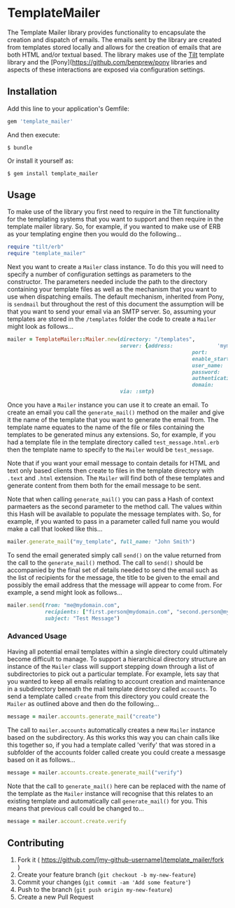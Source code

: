 # TemplateMailer

The Template Mailer library provides functionality to encapsulate the creation
and dispatch of emails. The emails sent by the library are created from templates
stored locally and allows for the creation of emails that are both HTML and/or
textual based. The library makes use of the [Tilt](https://github.com/rtomayko/tilt)
template library and the [Pony](https://github.com/benprew/pony libraries and
aspects of these interactions are exposed via configuration settings.

## Installation

Add this line to your application's Gemfile:

```ruby
gem 'template_mailer'
```

And then execute:

    $ bundle

Or install it yourself as:

    $ gem install template_mailer

## Usage

To make use of the library you first need to require in the Tilt functionality
for the templating systems that you want to support and then require in the
template mailer library. So, for example, if you wanted to make use of ERB as
your templating engine then you would do the following...

```ruby
require "tilt/erb"
require "template_mailer"
```

Next you want to create a ```Mailer``` class instance. To do this you will need
to specify a number of configuration settings as parameters to the constructor.
The parameters needed include the path to the directory containing your template
files as well as the mechanism that you want to use when dispatching emails. The
default mechanism, inherited from Pony, is ```sendmail``` but throughout the
rest of this document the assumption will be that you want to send your email via
an SMTP server. So, assuming your templates are stored in the ```/templates```
folder the code to create a ```Mailer``` might look as follows...

```ruby
mailer = TemplateMailer::Mailer.new(directory: "/templates",
                                    server: {address:              'mymail.smtp.com',
														   port:                 '587',
														   enable_starttls_auto: true,
														   user_name:            'mymailuser',
														   password:             'password',
														   authentication:       :login,
														   domain:               "mydomain.com"},
                                    via: :smtp)
```

Once you have a ```Mailer``` instance you can use it to create an email. To create
an email you call the ```generate_mail()``` method on the mailer and give it the
name of the template that you want to generate the email from. The template name
equates to the name of the file or files containing the templates to be generated
minus any extensions. So, for example, if you had a template file in the template
directory called ```test_message.html.erb``` then the template name to specify to
the ```Mailer``` would be ```test_message```.

Note that if you want your email message to contain details for HTML and text only
based clients then create to files in the template directory with ```.text``` and
```.html``` extension. The ```Mailer``` will find both of these templates and
generate content from them both for the email message to be sent.

Note that when calling ```generate_mail()``` you can pass a Hash of context
parmaeters as the second parameter to the method call. The values within this
Hash will be available to populate the message templates with. So, for example,
if you wanted to pass in a parameter called full name you would make a call that
looked like this...

```ruby
mailer.generate_mail("my_template", full_name: "John Smith")
```

To send the email generated simply call ```send()``` on the value returned from
the call to the ```generate_mail()``` method. The call to ```send()``` should be
accompanied by the final set of details needed to send the email such as the list
of recipients for the message, the title to be given to the email and possibly the
email address that the message will appear to come from. For example, a send
might look as follows...

```ruby
mailer.send(from: "me@mydomain.com",
            recipients: ["first.person@mydomain.com", "second.person@mydomain.com"],
            subject: "Test Message")
```

### Advanced Usage

Having all potential email templates within a single directory could ultimately
become difficult to manage. To support a hierarchical directory structure an
instance of the ```Mailer``` class will support stepping down through a list of
subdirectories to pick out a particular template. For example, lets say that you
wanted to keep all emails relating to account creation and maintenance in a
subdirectory beneath the mail template directory called ```accounts```. To send
a template called ```create``` from this directory you could create the
```Mailer``` as outlined above and then do the following...

```ruby
message = mailer.accounts.generate_mail("create")
```

The call to ```mailer.accounts``` automatically creates a new ```Mailer``` instance
based on the subdirectory. As this works this way you can chain calls like this
together so, if you had a template called 'verify' that was stored in a subfolder
of the accounts folder called create you could create a messasge based on it as
follows...

```ruby
message = mailer.accounts.create.generate_mail("verify")
```

Note that the call to ```generate_mail()``` here can be replaced with the name of
the template as the ```Mailer``` instance will recognise that this relates to an
existing template and automatically call ```generate_mail()``` for you. This
means that previous call could be changed to...

```ruby
message = mailer.account.create.verify
```

## Contributing

1. Fork it ( https://github.com/[my-github-username]/template_mailer/fork )
2. Create your feature branch (`git checkout -b my-new-feature`)
3. Commit your changes (`git commit -am 'Add some feature'`)
4. Push to the branch (`git push origin my-new-feature`)
5. Create a new Pull Request
